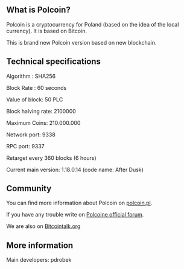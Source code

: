 ﻿## What is Polcoin?

Polcoin is a cryptocurrency for Poland (based on the idea of the local currency). It is based on Bitcoin.

This is brand new Polcoin version based on new blockchain. 

## Technical specifications

Algorithm : SHA256

Block Rate : 60 seconds

Value of block: 50 PLC 

Block halving rate: 2100000 

Maximum Coins: 210.000.000 

Network port: 9338

RPC port: 9337

Retarget every 360 blocks (6 hours)

Current main version: 1.18.0.14 (code name: After Dusk)

## Community

You can find more information about Polcoin on [polcoin.pl](https://polcoin.pl/).

If you have any trouble write on [Polcoine official forum](https://forum.polcoin.pl).

We are also on [Bitcointalk.org](https://bitcointalk.org/index.php?topic=945549.0)

## More information

Main developers: pdrobek
